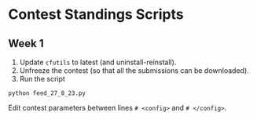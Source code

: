Contest Standings Scripts
=========================

Week 1
------

1. Update `cfutils` to latest (and uninstall-reinstall).
2. Unfreeze the contest (so that all the submissions can be downloaded).
3. Run the script
```
python feed_27_8_23.py
```
Edit contest parameters between lines `# <config>` and `# </config>`.
